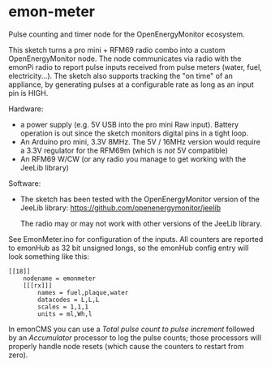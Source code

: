 # emon-meter
Pulse counting and timer node for the OpenEnergyMonitor ecosystem.

This sketch turns a pro mini + RFM69 radio combo into a custom OpenEnergyMonitor node.
The node communicates via radio with the emonPi radio to report pulse inputs received from pulse meters (water, fuel, electricity...).
The sketch also supports tracking the "on time" of an appliance, by generating pulses at a configurable rate as long as an input pin is HIGH.

Hardware:
- a power supply (e.g. 5V USB into the pro mini Raw input). Battery operation is out since the sketch monitors digital pins in a tight loop.
- An Arduino pro mini, 3.3V 8MHz. The 5V / 16MHz version would require a 3.3V regulator for the RFM69m (which is *not* 5V compatible)
- An RFM69 W/CW (or any radio you manage to get working with the JeeLib library)

Software:
- The sketch has been tested with the OpenEnergyMonitor version of the JeeLib library:
  https://github.com/openenergymonitor/jeelib
  
  The radio may or may not work with other versions of the JeeLib library.
  
See EmonMeter.ino for configuration of the inputs. All counters are reported to emonHub as 32 bit unsigned longs,
so the emonHub config entry will look something like this:
```
[[18]]
    nodename = emonmeter
    [[[rx]]]
        names = fuel,plaque,water
        datacodes = L,L,L
        scales = 1,1,1
        units = ml,Wh,l
```

In emonCMS you can use a *Total pulse count to pulse increment* followed by an *Accumulator* processor
to log the pulse counts; those processors will properly handle node resets (which cause the counters to restart from zero).
